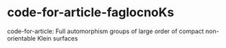 # code-for-article-faglocnoKs
code-for-article: Full automorphism groups of large order of compact non-orientable Klein surfaces
